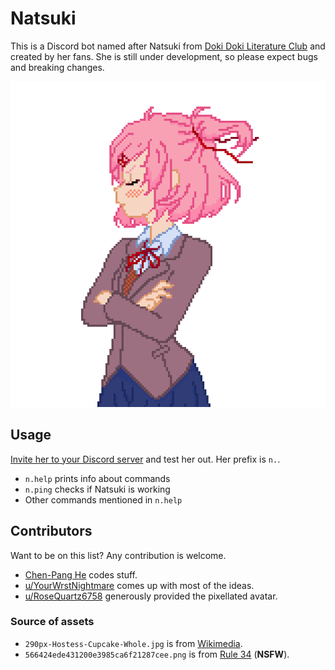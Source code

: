 Natsuki
=======
This is a Discord bot named after Natsuki from [Doki Doki Literature
Club][ddlc] and created by her fans.  She is still under development, so please
expect bugs and breaking changes.

![Natsuki's pixellated avatar](images/avatar.png)

[ddlc]: https://ddlc.moe/

Usage
-----
[Invite her to your Discord server][invite] and test her out.  Her prefix is
`n.`.

* `n.help` prints info about commands
* `n.ping` checks if Natsuki is working
* Other commands mentioned in `n.help`

[invite]: https://discordapp.com/oauth2/authorize?&client_id=410315411695992833&scope=bot&permissions=0

Contributors
------------
Want to be on this list?  Any contribution is welcome.

* [Chen-Pang He][jdh8] codes stuff.
* [u/YourWrstNightmare][YourWrstNightmare] comes up with most of the ideas.
* [u/RoseQuartz6758][RoseQuartz6758] generously provided the pixellated avatar.

[jdh8]: https://github.com/jdh8
[YourWrstNightmare]: https://www.reddit.com/user/YourWrstNightmare
[RoseQuartz6758]: https://www.reddit.com/user/RoseQuartz6758

### Source of assets ###
* `290px-Hostess-Cupcake-Whole.jpg` is from [Wikimedia](https://commons.wikimedia.org/wiki/File:Hostess-Cupcake-Whole.jpg).
* `566424ede431200e3985ca6f21287cee.png` is from [Rule 34](https://rule34.xxx/index.php?page=post&s=view&id=2613028) (**NSFW**).
